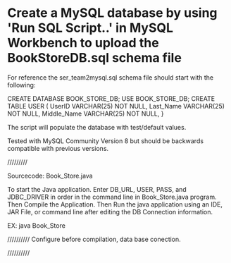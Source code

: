 # Create a MySQL database by using 'Run SQL Script..' in MySQL Workbench to upload the BookStoreDB.sql schema file

For reference the ser_team2mysql.sql schema file should start with the following:

CREATE DATABASE BOOK_STORE_DB;
USE BOOK_STORE_DB;
CREATE TABLE USER
(
  UserID       VARCHAR(25) NOT NULL,
  Last_Name    VARCHAR(25) NOT NULL,
  Middle_Name  VARCHAR(25) NOT NULL,
}

The script will populate the database with test/default values.

Tested with MySQL Community Version 8 but should be backwards compatible with previous versions.

/////////

Sourcecode: Book_Store.java

To start the Java application. Enter DB_URL, USER, PASS, and JDBC_DRIVER in order in the command line in Book_Store.java program. Then Compile the Application. Then Run the java application using an IDE, JAR File, or command line after editing the DB Connection information.

EX: java Book_Store <url> <user> <pwd> <driver>

//////////
Configure before compilation, data base conection.

//////////
